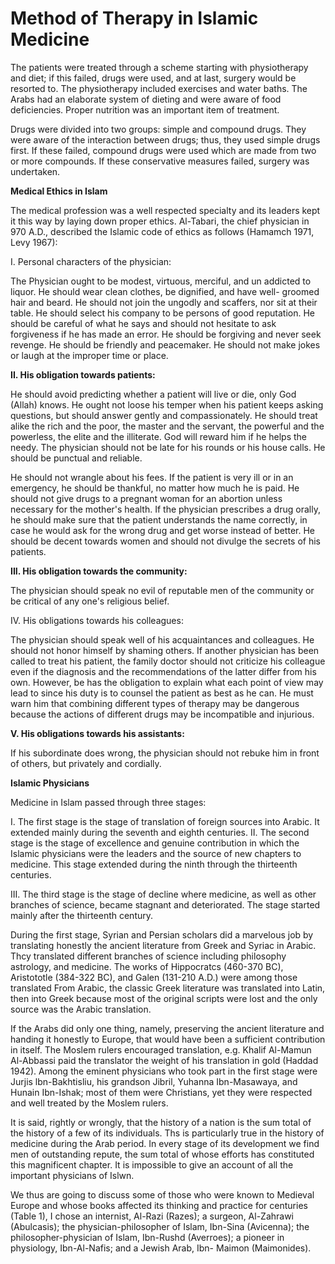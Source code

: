 Method of Therapy in Islamic Medicine
=====================================

The patients were treated through a scheme starting with physiotherapy
and diet; if this failed, drugs were used, and at last, surgery would be
resorted to. The physiotherapy included exercises and water baths. The
Arabs had an elaborate system of dieting and were aware of food
deficiencies. Proper nutrition was an important item of treatment.

Drugs were divided into two groups: simple and compound drugs. They
were aware of the interaction between drugs; thus, they used simple
drugs first. If these failed, compound drugs were used which are made
from two or more compounds. If these conservative measures failed,
surgery was undertaken.

**Medical Ethics in Islam**

The medical profession was a well respected specialty and its Ieaders
kept it this way by laying down proper ethics. Al-Tabari, the chief
physician in 970 A.D., described the Islamic code of ethics as follows
(Hamamch 1971, Levy 1967):

I. Personal characters of the physician:

The Physician ought to be modest, virtuous, merciful, and un addicted
to liquor. He should wear clean clothes, be dignified, and have well-
groomed hair and beard. He should not join the ungodly and scaffers, nor
sit at their table. He should select his company to be persons of good
reputation. He should be careful of what he says and should not hesitate
to ask forgiveness if he has made an error. He should be forgiving and
never seek revenge. He should be friendly and peacemaker. He should not
make jokes or laugh at the improper time or place.

**II. His obligation towards patients:**

He should avoid predicting whether a patient will live or die, only God
(Allah) knows. He ought not loose his temper when his patient keeps
asking questions, but should answer gently and compassionately. He
should treat alike the rich and the poor, the master and the servant,
the powerful and the powerless, the elite and the illiterate. God will
reward him if he helps the needy. The physician should not be late for
his rounds or his house calls. He should be punctual and reliable.

He should not wrangle about his fees. If the patient is very ill or in
an emergency, he should be thankful, no matter how much he is paid. He
should not give drugs to a pregnant woman for an abortion unless
necessary for the mother's health. If the physician prescribes a drug
orally, he should make sure that the patient understands the name
correctly, in case he would ask for the wrong drug and get worse instead
of better. He should be decent towards women and should not divulge the
secrets of his patients.

**III. His obligation towards the community:**

The physician should speak no evil of reputable men of the community or
be critical of any one's religious belief.

IV. His obligations towards his colleagues:

The physician should speak well of his acquaintances and colleagues. He
should not honor himself by shaming others. If another physician has
been called to treat his patient, the family doctor should not criticize
his colleague even if the diagnosis and the recommendations of the
latter differ from his own. However, be has the obligation to explain
what each point of view may lead to since his duty is to counsel the
patient as best as he can. He must warn him that combining different
types of therapy may be dangerous because the actions of different drugs
may be incompatible and injurious.

**V. His obligations towards his assistants:**

If his subordinate does wrong, the physician should not rebuke him in
front of others, but privately and cordially.

**Islamic Physicians**

Medicine in Islam passed through three stages:

I. The first stage is the stage of translation of foreign sources into
Arabic. It extended mainly during the seventh and eighth centuries. II.
The second stage is the stage of excellence and genuine contribution in
which the Islamic physicians were the leaders and the source of new
chapters to medicine. This stage extended during the ninth through the
thirteenth centuries.

III. The third stage is the stage of decline where medicine, as well as
other branches of science, became stagnant and deteriorated. The stage
started mainly after the thirteenth century.

During the first stage, Syrian and Persian scholars did a marvelous job
by translating honestly the ancient literature from Greek and Syriac in
Arabic. Thcy translated different branches of science including
philosophy astrology, and medicine. The works of Hippocratcs (460-370
BC), Aristototle (384-322 BC), and Galen (131-210 A.D.) were among those
translated From Arabic, the classic Greek literature was translated into
Latin, then into Greek because most of the original scripts were lost
and the only source was the Arabic translation.

If the Arabs did only one thing, namely, preserving the ancient
literature and handing it honestly to Europe, that would have been a
sufficient contribution in itself. The Moslem rulers encouraged
translation, e.g. Khalif Al-Mamun Al-Abbassi paid the translator the
weight of his translation in gold (Haddad 1942). Among the eminent
physicians who took part in the first stage were Jurjis lbn-Bakhtisliu,
his grandson Jibril, Yuhanna Ibn-Masawaya, and Hunain Ibn-Ishak; most of
them were Christians, yet they were respected and well treated by the
Moslem rulers.

It is said, rightly or wrongly, that the history of a nation is the sum
total of the history of a few of its individuals. Ths is particularly
true in the history of medicine during the Arab period. In every stage
of its development we find men of outstanding repute, the sum total of
whose efforts has constituted this magnificent chapter. It is impossible
to give an account of all the important physicians of Islwn.

We thus are going to discuss some of those who were known to Medieval
Europe and whose books affected its thinking and practice for centuries
(Table 1), I chose an internist, Al-Razi (Razes); a surgeon, Al-Zahrawi
(Abulcasis); the physician-philosopher of Islam, Ibn-Sina (Avicenna);
the philosopher-physician of Islam, Ibn-Rushd (Averroes); a pioneer in
physiology, Ibn-Al-Nafis; and a Jewish Arab, Ibn- Maimon (Maimonides).


